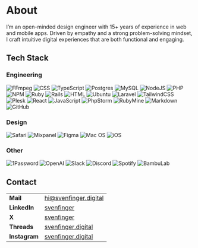 # About
I’m an open-minded design engineer with 15+ years of experience in web and mobile apps. Driven by empathy and a strong problem-solving mindset, I craft intuitive digital experiences that are both functional and engaging.


## Tech Stack

### Engineering
![FFmpeg](https://img.shields.io/badge/FFmpeg-007808.svg?logo=ffmpeg)
![CSS](https://img.shields.io/badge/CSS-1572B6.svg?logo=css3)
![TypeScript](https://img.shields.io/badge/TypeScript-3178C6?logo=TypeScript&logoColor=white)
![Postgres](https://img.shields.io/badge/PostgreSQL-4169E1.svg?logo=postgresql&logoColor=white)
![MySQL](https://img.shields.io/badge/MySQL-4479A1.svg?logo=mysql&logoColor=white)
![NodeJS](https://img.shields.io/badge/Node.js-5FA04E?logo=node.js&logoColor=white)
![PHP](https://img.shields.io/badge/PHP-777BB4.svg?logo=php&logoColor=white)
![NPM](https://img.shields.io/badge/NPM-CB3837.svg?logo=npm)
![Ruby](https://img.shields.io/badge/Ruby-CC342D.svg?logo=ruby)
![Rails](https://img.shields.io/badge/Rails-D30001.svg?logo=ruby-on-rails)
![HTML](https://img.shields.io/badge/HTML-E34F26.svg?logo=html5&logoColor=white)
![Ubuntu](https://img.shields.io/badge/Ubuntu-E95420?logo=ubuntu&logoColor=white)
![Laravel](https://img.shields.io/badge/Laravel-FF2D20.svg?logo=laravel&logoColor=white)
![TailwindCSS](https://img.shields.io/badge/Tailwind_CSS-gray.svg?logo=tailwind-css&logoColor=06B6D4)
![Plesk](https://img.shields.io/badge/Plesk-gray.svg?logo=plesk&logoColor=52BBE6)
![React](https://img.shields.io/badge/React-gray.svg?logo=react&logoColor=61DAFB)
![JavaScript](https://img.shields.io/badge/JavaScript-gray.svg?logo=javascript&logoColor=F7DF1E)
![PhpStorm](https://img.shields.io/badge/PhpStorm-gray?logo=phpstorm)
![RubyMine](https://img.shields.io/badge/RubyMine-gray?logo=rubymine)
![Markdown](https://img.shields.io/badge/Markdown-gray.svg?logo=markdown)
![GitHub](https://img.shields.io/badge/GitHub-gray.svg?logo=github)

### Design
![Safari](https://img.shields.io/badge/Safari-006CFF?logo=safari)
![Mixpanel](https://img.shields.io/badge/Mixpanel-7856FF?logo=mixpanel&logoColor=white)
![Figma](https://img.shields.io/badge/Figma-F24E1E.svg?logo=figma&logoColor=white)
![Mac OS](https://img.shields.io/badge/macOS-gray?logo=macos)
![iOS](https://img.shields.io/badge/iOS-gray?logo=ios&logoColor=white)

### Other
![1Password](https://img.shields.io/badge/1Password-3B66BC?logo=1password)
![OpenAI](https://img.shields.io/badge/OpenAI-412991?logo=openai)
![Slack](https://img.shields.io/badge/Slack-4A154B?logo=slack)
![Discord](https://img.shields.io/badge/Discord-5865F2.svg?logo=discord&logoColor=white)
![Spotify](https://img.shields.io/badge/Spotify-gray?logo=spotify&logoColor=1ED760)
![BambuLab](https://img.shields.io/badge/Bambu_Lab-gray.svg?logo=bambulab&logoColor=00AE42)

## Contact
<table>
  <tr>
    <td><strong>Mail</strong></td>
    <td><a href="mailto:hi@svenfinger.digital">hi@svenfinger.digital</a></td>
  </tr>
  <tr>
    <td><strong>LinkedIn</strong></td>
    <td><a href="https://www.linkedin.com/in/svenfinger">svenfinger</a></td>
  </tr>
  <tr>
    <td><strong>X</strong></td>
    <td><a href="https://x.com/svenfinger">svenfinger</a></td>
  </tr>
  <tr>
    <td><strong>Threads</strong></td>
    <td><a href="https://www.threads.net/@svenfinger.digital">svenfinger.digital</a></td>
  </tr>
  <tr>
    <td><strong>Instagram</strong></td>
    <td><a href="https://www.instagram.com/svenfinger.digital">svenfinger.digital</a></td>
  </tr>
</table>
